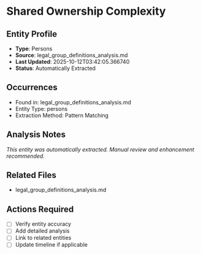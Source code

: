 # Shared Ownership Complexity

## Entity Profile
- **Type**: Persons
- **Source**: legal_group_definitions_analysis.md
- **Last Updated**: 2025-10-12T03:42:05.366740
- **Status**: Automatically Extracted

## Occurrences
- Found in: legal_group_definitions_analysis.md
- Entity Type: persons
- Extraction Method: Pattern Matching

## Analysis Notes
*This entity was automatically extracted. Manual review and enhancement recommended.*

## Related Files
- legal_group_definitions_analysis.md

## Actions Required
- [ ] Verify entity accuracy
- [ ] Add detailed analysis
- [ ] Link to related entities
- [ ] Update timeline if applicable
